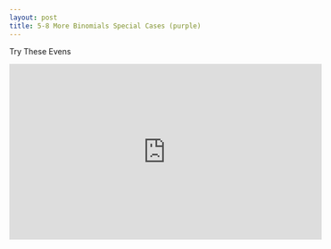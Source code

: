 ```yaml
---
layout: post
title: 5-8 More Binomials Special Cases (purple)
---
```

Try These Evens
<iframe width="560" height="315" src="https://www.youtube.com/embed/qYs5W2EFILc" frameborder="0" allowfullscreen></iframe>
